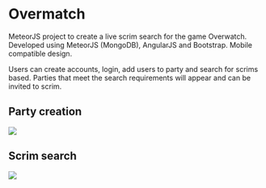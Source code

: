 # Overmatch

MeteorJS project to create a live scrim search for the game Overwatch. Developed using MeteorJS (MongoDB), AngularJS and Bootstrap. Mobile compatible design.

Users can create accounts, login, add users to party and search for scrims based. Parties that meet the search requirements will appear and can be invited to scrim.

## Party creation

![](https://cloud.githubusercontent.com/assets/8401521/18535280/2c43ecb4-7b36-11e6-88b9-eee05d38f0dd.png)

## Scrim search

![](https://cloud.githubusercontent.com/assets/8401521/18535281/2ddbe1bc-7b36-11e6-9d69-ca8d80b9b139.png)
